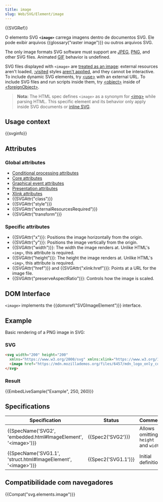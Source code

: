 ```yaml
---
title: image
slug: Web/SVG/Element/image
---
```


{{SVGRef}}

O elemento SVG **`<image>`** carrega imagens dentro de documentos SVG. Ele pode exibir arquivos {{glossary("raster image")}} ou outros arquivos SVG.

The only image formats SVG software must support are [JPEG](/pt-BR/docs/Glossary/jpeg), [PNG](/pt-BR/docs/Glossary/PNG), and other SVG files. Animated [GIF](/pt-BR/docs/Glossary/gif) behavior is undefined.

SVG files displayed with `<image>` are [treated as an image](/pt-BR/docs/Web/SVG/SVG_as_an_Image): external resources aren't loaded, [:visited](/pt-BR/docs/Web/CSS/:visited) styles [aren't applied](/pt-BR/docs/Web/CSS/Privacy_and_the_:visited_selector), and they cannot be interactive. To include dynamic SVG elements, try [\<use>](/pt-BR/docs/Web/SVG/Element/use) with an external URL. To include SVG files and run scripts inside them, try [\<object>](/pt-BR/docs/Web/HTML/Element/object) inside of [\<foreignObject>](/pt-BR/docs/Web/SVG/Element/foreignObject).

> **Nota:** The HTML spec defines `<image>` as a synonym for [\<img>](/pt-BR/docs/Web/HTML/Element/img) while parsing HTML. This specific element and its behavior only apply inside SVG documents or [inline SVG](/pt-BR/docs/SVG_In_HTML_Introduction).

## Usage context

{{svginfo}}

## Attributes

### Global attributes

- [Conditional processing attributes](/pt-BR/docs/Web/SVG/Attribute#Conditional_processing_attributes)
- [Core attributes](/pt-BR/docs/Web/SVG/Attribute#Core_attributes)
- [Graphical event attributes](/pt-BR/docs/Web/SVG/Attribute#Graphical_event_attributes)
- [Presentation attributes](/pt-BR/docs/Web/SVG/Attribute#Presentation_attributes)
- [Xlink attributes](/pt-BR/docs/Web/SVG/Attribute#Xlink_attributes)
- {{SVGAttr("class")}}
- {{SVGAttr("style")}}
- {{SVGAttr("externalResourcesRequired")}}
- {{SVGAttr("transform")}}

### Specific attributes

- {{SVGAttr("x")}}: Positions the image horizontally from the origin.
- {{SVGAttr("y")}}: Positions the image vertically from the origin.
- {{SVGAttr("width")}}: The width the image renders at. Unlike HTML's `<img>`, this attribute is required.
- {{SVGAttr("height")}}: The height the image renders at. Unlike HTML's `<img>`, this attribute is required.
- {{SVGAttr("href")}} and {{SVGAttr("xlink:href")}}: Points at a URL for the image file.
- {{SVGAttr("preserveAspectRatio")}}: Controls how the image is scaled.

## DOM Interface

`<image>` implements the {{domxref("SVGImageElement")}} interface.

## Example

Basic rendering of a PNG image in SVG:

### SVG

```html
<svg width="200" height="200"
  xmlns="https://www.w3.org/2000/svg" xmlns:xlink="https://www.w3.org/1999/xlink">
  <image href="https://mdn.mozillademos.org/files/6457/mdn_logo_only_color.png" height="200" width="200"/>
</svg>
```

### Result

{{EmbedLiveSample("Example", 250, 260)}}

## Specifications

| Specification                                                                            | Status                   | Comment                              |
| ---------------------------------------------------------------------------------------- | ------------------------ | ------------------------------------ |
| {{SpecName('SVG2', 'embedded.html#ImageElement', '&lt;image&gt;')}} | {{Spec2('SVG2')}} | Allows omitting `height` and `width` |
| {{SpecName('SVG1.1', 'struct.html#ImageElement', '&lt;image&gt;')}} | {{Spec2('SVG1.1')}} | Initial definition                   |

## Compatibilidade com navegadores

{{Compat("svg.elements.image")}}
